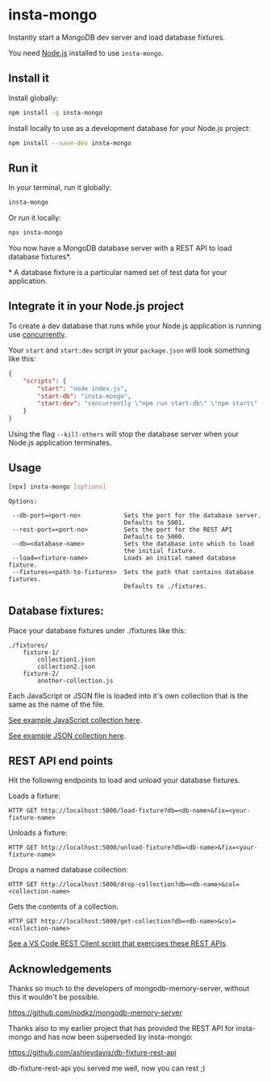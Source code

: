 # insta-mongo

Instantly start a MongoDB dev server and load database fixtures.

You need [Node.js](https://nodejs.org/) installed to use `insta-mongo`.

## Install it

Install globally:

```bash
npm install -g insta-mongo
```

Install locally to use as a development database for your Node.js project:

```bash
npm install --save-dev insta-mongo
```

## Run it

In your terminal, run it globally:

```bash
insta-mongo
```

Or run it locally:

```bash
npx insta-mongo
```

You now have a MongoDB database server with a REST API to load database fixtures*.

\* A database fixture is a particular named set of test data for your application.

## Integrate it in your Node.js project

To create a dev database that runs while your Node.js application is running use [concurrently](https://www.npmjs.com/package/concurrently).

Your `start` and `start:dev` script in your `package.json` will look something like this:

```json
{
    "scripts": {
        "start": "node index.js",
        "start-db": "insta-mongo",
        "start:dev": "concurrently \"npm run start-db\" \"npm start\" --kill-others"
    }
}
```

Using the flag `--kill-others` will stop the database server when your Node.js application terminates.


## Usage

```bash
[npx] insta-mongo [options]
```

```
Options:

 --db-port=<port-no>            Sets the port for the database server.
                                Defaults to 5001.
 --rest-port=<port-no>          Sets the port for the REST API      
                                Defaults to 5000.
 --db=<database-name>           Sets the database into which to load 
                                the initial fixture.
 --load=<fixture-name>          Loads an initial named database fixture.
 --fixtures=<path-to-fixtures>  Sets the path that contains database fixtures.
                                Defaults to ./fixtures.
```

## Database fixtures:

Place your database fixtures under ./fixtures like this:

```
./fixtures/
    fixture-1/
        collection1.json
        collection2.json
    fixture-2/
        another-collection.js
```

Each JavaScript or JSON file is loaded into it's own collection that is the same as the name of the file.

[See example JavaScript collection here](https://github.com/ashleydavis/insta-mongo/blob/main/fixtures/example-js-fixture/person.js).

[See example JSON collection here](https://github.com/ashleydavis/insta-mongo/tree/main/fixtures/example-json-fixture).

## REST API end points

Hit the following endpoints to load and unload your database fixtures.

Loads a fixture:
  
```
HTTP GET http://localhost:5000/load-fixture?db=<db-name>&fix=<your-fixture-name>
```

Unloads a fixture:

```
HTTP GET http://localhost:5000/unload-fixture?db=<db-name>&fix=<your-fixture-name>
```

Drops a named database collection:

```
HTTP GET http://localhost:5000/drop-collection?db=<db-name>&col=<collection-name>
```

Gets the contents of a collection.

```
HTTP GET http://localhost:5000/get-collection?db=<db-name>&col=<collection-name>
```

[See a VS Code REST Client script that exercises these REST APIs](https://github.com/ashleydavis/insta-mongo/blob/main/test.http).

## Acknowledgements

Thanks so much to the developers of mongodb-memory-server, without this it wouldn't be possible.

https://github.com/nodkz/mongodb-memory-server

Thanks also to my earlier project that has provided the REST API for insta-mongo and has now been superseded by insta-mongo:

https://github.com/ashleydavis/db-fixture-rest-api

db-fixture-rest-api you served me well, now you can rest ;)
